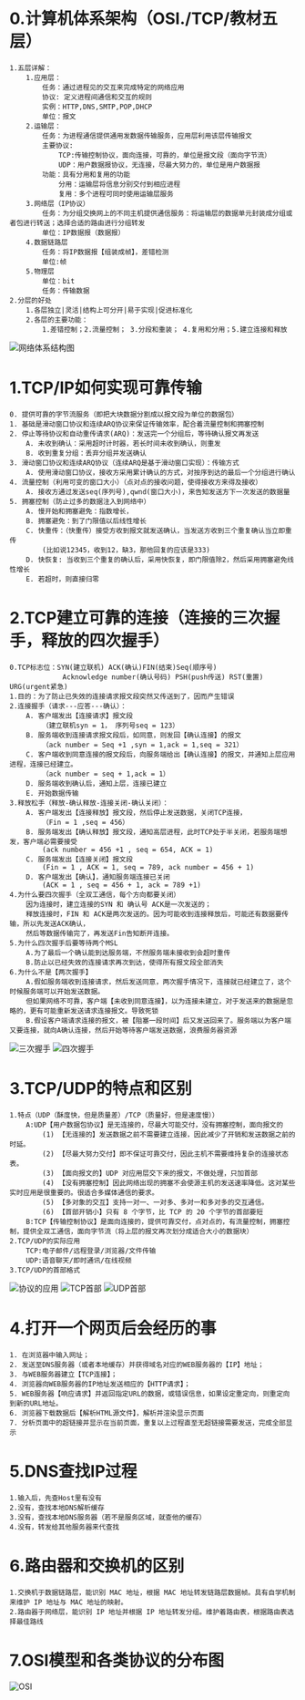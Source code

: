 # 0.计算机体系架构（OSI./TCP/教材五层）
    1.五层详解：
        1.应用层：
            任务：通过进程见的交互来完成特定的网络应用
            协议: 定义进程间通信和交互的规则
            实例：HTTP,DNS,SMTP,POP,DHCP
            单位：报文
        2.运输层：
            任务：为进程通信提供通用发数据传输服务，应用层利用该层传输报文
            主要协议:
                TCP:传输控制协议，面向连接，可靠的，单位是报文段（面向字节流）
                UDP：用户数据报协议，无连接，尽最大努力的，单位是用户数据报
            功能：具有分用和复用的功能
                分用：运输层将信息分别交付到相应进程
                复用：多个进程可同时使用运输层服务
        3.网络层（IP协议）
            任务：为分组交换网上的不同主机提供通信服务：将运输层的数据单元封装成分组或者包进行转送；选择合适的路由进行分组转发
            单位：IP数据报（数据报）
        4.数据链路层
            任务：将IP数据报【组装成帧】，差错检测
            单位:帧
        5.物理层
            单位：bit
            任务：传输数据
    2.分层的好处
        1.各层独立|灵活|结构上可分开|易于实现|促进标准化
        2.各层的主要功能：
            1.差错控制；2.流量控制； 3.分段和重装； 4.复用和分用；5.建立连接和释放
![网络体系结构图](https://github.com/ValentineF/CampusRecruitment/blob/master/Picture/%E7%BD%91%E7%BB%9C%E4%BD%93%E7%B3%BB%E7%BB%93%E6%9E%84%E5%9B%BE.png?raw=true)
# 1.TCP/IP如何实现可靠传输
    0. 提供可靠的字节流服务（即把大块数据分割成以报文段为单位的数据包）
    1. 基础是滑动窗口协议和连续ARQ协议来保证传输效率，配合着流量控制和拥塞控制
    2. 停止等待协议和自动重传请求(ARQ)：发送完一个分组后，等待确认报文再发送
        A. 未收到确认：采用超时计时器，若长时间未收到确认，则重发
        B. 收到重复分组：丢弃分组并发送确认
    3. 滑动窗口协议和连续ARQ协议（连续ARQ是基于滑动窗口实现）：传输方式
        A. 使用滑动窗口协议，接收方采用累计确认的方式，对按序到达的最后一个分组进行确认
    4. 流量控制（利用可变的窗口大小）（点对点的接收问题，使得接收方来得及接收）
        A. 接收方通过发送seq(序列号),qwnd(窗口大小)，来告知发送方下一次发送的数据量
    5. 拥塞控制（防止过多的数据注入到网络中）
        A. 慢开始和拥塞避免：指数增长，
        B. 拥塞避免：到了门限值以后线性增长
        C. 快重传：（快重传）接受方收到报文就发送确认，当发送方收到三个重复确认当立即重传
            (比如说12345，收到12，缺3，那他回复的应该是333)
        D. 快恢复: 当收到三个重复的确认后，采用快恢复，即门限值除2，然后采用拥塞避免线性增长
        E. 若超时，则直接归零
# 2.TCP建立可靠的连接（连接的三次握手，释放的四次握手）
    0.TCP标志位：SYN(建立联机) ACK(确认)FIN(结束)Seq(顺序号)
                 Acknowledge number(确认号码) PSH(push传送) RST(重置) URG(urgent紧急)
    1.目的：为了防止已失效的连接请求报文段突然又传送到了，因而产生错误
    2.连接握手（请求---应答---确认）：
        A. 客户端发出【连接请求】报文段
            （建立联机syn = 1， 序列号seq = 123）
        B. 服务端收到连接请求报文段后，如同意，则发回【确认连接】的报文
            （ack number = Seq +1 ,syn = 1,ack = 1,seq = 321）
        C. 客户端收到同意连接的报文段后，向服务端给出【确认连接】的报文，并通知上层应用进程，连接已经建立。
            （ack number = seq + 1,ack = 1）
        D. 服务端收到确认后，通知上层，连接已建立
        E. 开始数据传输
    3.释放松手（释放-确认释放-连接关闭-确认关闭）：
        A. 客户端发出【连接释放】报文段，然后停止发送数据，关闭TCP连接，
            （Fin = 1 ,seq = 456）
        B. 服务端发出【确认释放】报文段，通知高层进程，此时TCP处于半关闭，若服务端想发，客户端必需要接受
            (ack number = 456 +1 , seq = 654, ACK = 1)
        C. 服务端发出【连接关闭】报文段
            (Fin = 1 , ACK = 1, seq = 789, ack number = 456 + 1)
        D. 客户端发出【确认】，通知服务端连接已关闭
            (ACK = 1 , seq = 456 + 1, ack = 789 +1)
    4.为什么要四次握手（全双工通信，每个方向都要关闭）
        因为连接时，建立连接的SYN 和 确认号 ACK是一次发送的；
        释放连接时，FIN 和 ACK是两次发送的。因为可能收到连接释放后，可能还有数据要传输，所以先发送ACK确认，
        然后等数据传输完了，再发送Fin告知断开连接。
    5.为什么四次握手后要等待两个MSL
        A.为了最后一个确认能到达服务端，不然服务端未接收到会超时重传
        B.防止以已经失效的连接请求再次到达，使得所有报文段全部消失
    6.为什么不是【两次握手】
        A.假如服务端收到连接请求，然后发送同意，两次握手情况下，连接就已经建立了，这个时候服务端可以开始发送数据。
        但如果网络不可靠，客户端【未收到同意连接】，以为连接未建立，对于发送来的数据是忽略的，更有可能重新发送请求连接报文。导致死锁
        B.假设客户端请求连接的报文，被【阻塞一段时间】后又发送回来了。服务端以为客户端又要连接，就向A确认连接，然后开始等待客户端发送数据，浪费服务器资源
![三次握手](https://pic3.zhimg.com/v2-576b043d12353928eea6e45373655668_r.jpg)
![四次握手](https://pic2.zhimg.com/v2-c8b61ed2a249700583b11bc5d16c5711_r.jpg)
# 3.TCP/UDP的特点和区别
    1.特点（UDP（酥度快，但是质量差）/TCP（质量好，但是速度慢））
        A:UDP【用户数据包协议】是无连接的，尽最大可能交付，没有拥塞控制，面向报文的
            (1) 【无连接的】发送数据之前不需要建立连接，因此减少了开销和发送数据之前的时延。
            (2) 【尽最大努力交付】即不保证可靠交付，因此主机不需要维持复杂的连接状态表。
            (3) 【面向报文的】UDP 对应用层交下来的报文，不做处理，只加首部
            (4) 【没有拥塞控制】因此网络出现的拥塞不会使源主机的发送速率降低。这对某些实时应用是很重要的。很适合多媒体通信的要求。 
            (5) 【多对象的交互】支持一对一、一对多、多对一和多对多的交互通信。
            (6) 【首部开销小】只有 8 个字节，比 TCP 的 20 个字节的首部要短
        B:TCP【传输控制协议】是面向连接的，提供可靠交付，点对点的，有流量控制，拥塞控制，提供全双工通信，面向字节流（将上层的报文再次划分成适合大小的数据块）
    2.TCP/UDP的实际应用
        TCP:电子邮件/远程登录/浏览器/文件传输
        UDP:语音聊天/即时通讯/在线视频
    3.TCP/UDP的首部格式
![协议的应用](https://github.com/ValentineF/CampusRecruitment/blob/master/Picture/TCP_UDP%E7%9A%84%E5%BA%94%E7%94%A8.jpg?raw=true)
![TCP首部](https://github.com/ValentineF/CampusRecruitment/blob/master/Picture/TCP%E9%A6%96%E9%83%A8%E6%A0%BC%E5%BC%8F.jpg?raw=true)
![UDP首部](https://github.com/ValentineF/CampusRecruitment/blob/master/Picture/UDP%E9%A6%96%E9%83%A8%E6%A0%BC%E5%BC%8F.jpg?raw=true)
# 4.打开一个网页后会经历的事
    1. 在浏览器中输入网址； 
    2. 发送至DNS服务器（或者本地缓存）并获得域名对应的WEB服务器的【IP】地址； 
    3. 与WEB服务器建立【TCP连接】； 
    4. 浏览器向WEB服务器的IP地址发送相应的【HTTP请求】； 
    5. WEB服务器【响应请求】并返回指定URL的数据，或错误信息，如果设定重定向，则重定向到新的URL地址。 
    6. 浏览器下载数据后【解析HTML源文件】，解析并渲染显示页面
    7. 分析页面中的超链接并显示在当前页面，重复以上过程直至无超链接需要发送，完成全部显示
# 5.DNS查找IP过程
    1.输入后，先查Host里有没有
    2.没有，查找本地DNS解析缓存
    3.没有，查找本地DNS服务器（若不是服务区域，就查他的缓存）
    4.没有，转发给其他服务器来代查找
# 6.路由器和交换机的区别
    1.交换机于数据链路层，能识别 MAC 地址，根据 MAC 地址转发链路层数据帧。具有自学机制来维护 IP 地址与 MAC 地址的映射。
    2.路由器于网络层，能识别 IP 地址并根据 IP 地址转发分组。维护着路由表，根据路由表选择最佳路线  
# 7.OSI模型和各类协议的分布图
![OSI](https://github.com/ValentineF/CampusRecruitment/blob/master/Picture/osi.jpg?raw=true)